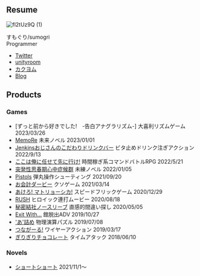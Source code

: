 ## Resume
![fl2tUz9Q (1)](https://user-images.githubusercontent.com/12965248/149537083-ae444122-0b47-4401-9482-c2b3d7f64a4a.png)

すもぐり/sumogri  
Programmer  

- [Twitter](https://twitter.com/Sumoguri_Zero)
- [unityroom](https://unityroom.com/users/syq0mdbnfwxku1e253vr)
- [カクヨム](https://kakuyomu.jp/users/sumogri_zero/works)
- [Blog](http://sumogri.hatenablog.com/)

## Products

### Games

- [ずっと前から好きでした!　-告白アナグラリズム-] 大喜利リズムゲーム 2023/03/26
- [MemoRe](https://unityroom.com/games/memore) 未来ノベル 2023/01/01
- [Jenkinsおじさんのこだわりドリンクバー](https://unityroom.com/games/jenkins_drink) ビタ止めドリンク注ぎアクション 2022/9/13
- [ここは俺に任せて先に行け!](https://unityroom.com/games/komsik) 時間稼ぎ系コマンドバトルRPG 2022/5/21
- [突発性思春期心中症候群](https://unityroom.com/games/kokoro) 未練ノベル 2022/01/05 
- [Pistols](https://unityroom.com/games/pistols) 弾丸操作シューティング 2021/09/20 
- [お会計ダービー](https://unityroom.com/games/okaikey_derby) クソゲーム 2021/03/14 
- [あけろ! マトリョーシカ!](https://unityroom.com/games/pandora) スピードフリックゲーム 2020/12/29 
- [RUSH](https://unityroom.com/games/rush) ヒロイック連打ムービー 2020/08/18 
- [秘密結社ノースリーブ](https://unityroom.com/games/ss_nosleeve) 直感的間違い探し 2020/05/05  
- [Exit With...](https://unityroom.com/games/exitwith) 館脱出ADV  2019/10/27 
- ['あ'詰め](https://unityroom.com/games/pack_a) 物理演算パズル 2019/07/08
- [つながーる!](https://unityroom.com/games/linking_girl) ワイヤーアクション 2019/03/17
- [ぎりぎりチョコレート](https://unityroom.com/games/girigirichocolate) タイムアタック 2018/06/10

### Novels

- [ショートショート](https://kakuyomu.jp/works/16816700428838437793) 2021/11/1～ 
